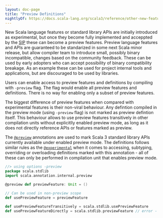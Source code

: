 ```yaml
---
layout: doc-page
title: "Preview Definitions"
nightlyOf: https://docs.scala-lang.org/scala3/reference/other-new-features/preview-defs.html
---
```


New Scala language features or standard library APIs are initially introduced as experimental, but once they become fully implemented and acceppted by the [SIP](https://docs.scala-lang.org/sips/) these can become a preview features.
Preview language features and APIs are guaranteed to be standarized in some next Scala minor release, but allow compiler team to introduce small, possibly binary incompatible, changes based on the community feedback.
These can be used by early adopters who can accept possibility of binary compatibility breakage. As an example these can be used for project internal tools and applications, but are discouraged to be used by libraries.

Users can enable access to preview features and definitions by compiling with `-preview` flag. The flag would enable all preview features and definitions. There is no way for enabling only a subset of preview features.

The biggest difference of preview features when compared with experimental features is their non-viral behaviour.
Any defintion compiled in the preview mode (using `-preview` flag) is not marked as preview defintion itself.
This behaviour allows to use preview features transitively in other compilation units without explicitlly enabled preview mode, as long as it does not directly reference APIs or features marked as preview.

The [`@preview`](https://scala-lang.org/api/3.x/scala/annotation/internal/preview.html) annotations are used to mark Scala 3 standard library APIs currently available under enabled preview mode.
The definitions follows similar rules as the [`@experimental`](https://scala-lang.org/api/3.x/scala/annotation/experimental.html) when it comes to accessing, subtyping, overriding or overloading definitions marked with this annotation - all of these can only be performed in compilation unit that enables preview mode.

```scala
//> using options -preview
package scala.stdlib
import scala.annotation.internal.preview

@preview def previewFeature: Unit = ()

// Can be used in non-preview scope
def usePreviewFeature = previewFeature
```

```scala
def usePreviewFeatureTransitively = scala.stdlib.usePreviewFeature
def usePreviewFeatureDirectly = scala.stdlib.previewFeature // error - refering to preview definition outside preview scope
```
